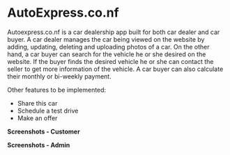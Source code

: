 # AutoExpress.co.nf
Autoexpress.co.nf is a car dealership app built for both car dealer and car buyer. 
A car dealer manages the car being viewed on the website by adding, updating, 
deleting and uploading photos of a car. On the other hand, a car buyer can search 
for the vehicle he or she desired on the website. If the buyer finds the desired 
vehicle he or she can contact the seller to get more information of the vehicle. 
A car buyer can also calculate their monthly or bi-weekly payment.

Other features to be implemented:
 - Share this car
 - Schedule a test drive
 - Make an offer

**Screenshots - Customer**

**Screenshots - Admin**
